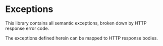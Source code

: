 # Exceptions

This library contains all semantic exceptions, broken down by HTTP response error code.

The exceptions defined herein can be mapped to HTTP response bodies.
